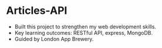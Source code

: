 # Articles-API
- Built this project to strengthen my web development skills.
- Key learning outcomes: RESTful API, express, MongoDB.
- Guided by London App Brewery.
